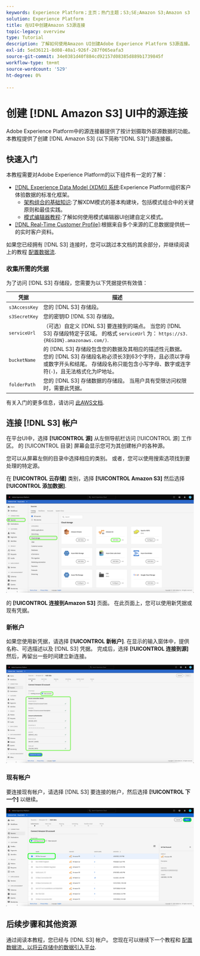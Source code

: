 ```yaml
---
keywords: Experience Platform；主页；热门主题；S3;SE;Amazon S3;Amazon s3
solution: Experience Platform
title: 在UI中创建Amazon S3源连接
topic-legacy: overview
type: Tutorial
description: 了解如何使用Amazon UI创建Adobe Experience Platform S3源连接。
exl-id: 5ed36121-8d08-40a1-926f-287f065eafa3
source-git-commit: 34e0381d40f884cd92157d08385d889b1739845f
workflow-type: tm+mt
source-wordcount: '529'
ht-degree: 0%

---
```


# 创建 [!DNL Amazon S3] UI中的源连接

Adobe Experience Platform中的源连接器提供了按计划摄取外部源数据的功能。 本教程提供了创建 [!DNL Amazon S3]  (以下简称“[!DNL S3]&quot;)源连接器。

## 快速入门

本教程需要对Adobe Experience Platform的以下组件有一定的了解：

- [[!DNL Experience Data Model (XDM)] 系统](../../../../../xdm/home.md):Experience Platform组织客户体验数据的标准化框架。
   - [架构组合的基础知识](../../../../../xdm/schema/composition.md):了解XDM模式的基本构建块，包括模式组合中的关键原则和最佳实践。
   - [模式编辑器教程](../../../../../xdm/tutorials/create-schema-ui.md):了解如何使用模式编辑器UI创建自定义模式。
- [[!DNL Real-Time Customer Profile]](../../../../../profile/home.md):根据来自多个来源的汇总数据提供统一的实时客户资料。

如果您已经拥有 [!DNL S3] 连接时，您可以跳过本文档的其余部分，并继续阅读上的教程 [配置数据流](../../dataflow/batch/cloud-storage.md).

### 收集所需的凭据

为了访问 [!DNL S3] 存储段，您需要为以下凭据提供有效值：

| 凭据 | 描述 |
| ---------- | ----------- |
| `s3AccessKey` | 您的 [!DNL S3] 存储段。 |
| `s3SecretKey` | 您的密钥ID [!DNL S3] 存储段。 |
| `serviceUrl` | （可选）自定义 [!DNL S3] 要连接到的端点。 当您的 [!DNL S3] 存储段特定于区域。 的格式 `serviceUrl` 为： `https://s3.{REGION}.amazonaws.com/)`. |
| `bucketName` | 的 [!DNL S3] 存储段包含您的数据及其相应的描述性元数据。 您的 [!DNL S3] 存储段名称必须长3到63个字符，且必须以字母或数字开头和结尾。 存储段名称只能包含小写字母、数字或连字符(`-`)，且无法格式化为IP地址。 |
| `folderPath` | 您的 [!DNL S3] 存储数据的存储段。 当用户具有受限访问权限时，需要此凭据。 |

有关入门的更多信息，请访问 [此AWS文档](https://aws.amazon.com/blogs/security/wheres-my-secret-access-key/).

## 连接 [!DNL S3] 帐户

在平台UI中，选择 **[!UICONTROL 源]** 从左侧导航栏访问 [!UICONTROL 源] 工作区。 的 [!UICONTROL 目录] 屏幕会显示您可为其创建帐户的各种源。

您可以从屏幕左侧的目录中选择相应的类别。 或者，您可以使用搜索选项找到要处理的特定源。

在 **[!UICONTROL 云存储]** 类别，选择 **[!UICONTROL Amazon S3]** 然后选择 **[!UICONTROL 添加数据]**.

![目录](../../../../images/tutorials/create/s3/catalog.png)

的 **[!UICONTROL 连接到Amazon S3]** 页面。 在此页面上，您可以使用新凭据或现有凭据。

### 新帐户

如果您使用新凭据，请选择 **[!UICONTROL 新帐户]**. 在显示的输入窗体中，提供名称、可选描述以及 [!DNL S3] 凭据。 完成后，选择 **[!UICONTROL 连接到源]** 然后，再留出一些时间建立新连接。

![connect](../../../../images/tutorials/create/s3/connect.png)

### 现有帐户

要连接现有帐户，请选择 [!DNL S3] 要连接的帐户，然后选择 **[!UICONTROL 下一个]** 以继续。

![现有](../../../../images/tutorials/create/s3/existing.png)

## 后续步骤和其他资源

通过阅读本教程，您已经与 [!DNL S3] 帐户。 您现在可以继续下一个教程和 [配置数据流，以将云存储中的数据引入平台](../../dataflow/batch/cloud-storage.md).
